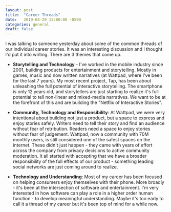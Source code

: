 ```yaml
---
layout: post
title:  "Career Threads"
date:   2019-04-29 12:00:00 -0500
categories: general
draft: false
---
```


I was talking to someone yesterday about some of the common threads of our individual career stories. It was an interesting discussion and I thought I'd put it into writing. There are 3 themes that come up.

* **Storytelling and Technology** - I've worked in the mobile industry since 2001, building products for entertainment and storytelling. Mostly in games, music and now written narratives (at Wattpad, where I've been for the last 7 years). My most recent project, Tap, has been about unleashing the full potential of interactive storytelling. The smartphone is only 12 years old, and storytellers are just starting to realize it's full potential to tell non-linear and mixed-media narratives. We want to be at the forefront of this and are building the "Netflix of Interactive Stories".

* **Community, Technology and Responsibility**: At Wattpad, we were very intentional about building not just a product, but a space to express and enjoy stories safely. Writers need to tell their story and find an audience without fear of retribution. Readers need a space to enjoy stories without fear of judgement. Wattpad, now a community with 70M monthly users, is still considered one of the safest spaces on the internet. These didn't just happen - they came with years of effort across the company from privacy decisions to active community moderation. It all started with accepting that we have a broader responsibility of the full effects of our product - something leading social networks are just coming around to realize.

* **Technology and Understanding**: Most of my career has been focused on helping consumers enjoy themselves with their phone. More broadly - it's been at the intersection of software and entertainment. I'm very interested in how software can play a role in a higher order human function - to develop meaningful understanding. Maybe it's too early to call it a thread of my career but it's been top of mind for a while now.